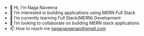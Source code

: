- 👋 Hi, I’m Naga Naveena
- 👀 I’m interested in building applications using MERN Full Stack 
- 🌱 I’m currently learning Full Stack(MERN) Development
- 💞️ I’m looking to collaborate on building MERN stack applications
- 📫 How to reach me naganaveenap@gmail.com

<!---
naga4103/naga4103 is a ✨ special ✨ repository because its `README.md` (this file) appears on your GitHub profile.
You can click the Preview link to take a look at your changes.
--->
